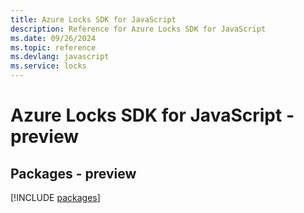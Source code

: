 ```yaml
---
title: Azure Locks SDK for JavaScript
description: Reference for Azure Locks SDK for JavaScript
ms.date: 09/26/2024
ms.topic: reference
ms.devlang: javascript
ms.service: locks
---
```

# Azure Locks SDK for JavaScript - preview
## Packages - preview
[!INCLUDE [packages](locks-index.md)]